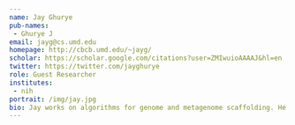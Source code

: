 ```yaml
---
name: Jay Ghurye
pub-names:
 - Ghurye J
email: jayg@cs.umd.edu
homepage: http://cbcb.umd.edu/~jayg/
scholar: https://scholar.google.com/citations?user=ZMIwuioAAAAJ&hl=en
twitter: https://twitter.com/jayghurye
role: Guest Researcher
institutes:
 - nih
portrait: /img/jay.jpg
bio: Jay works on algorithms for genome and metagenome scaffolding. He completed his PhD at the University of Maryland in 2018 under the advising of Mihai Pop. He holds a volunteer research position with the Genome Informatics Section.
---
```

